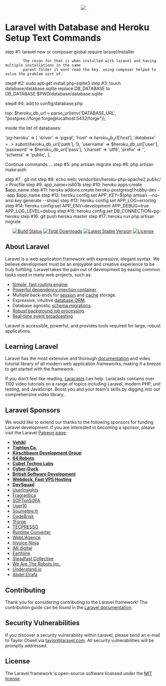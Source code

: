 <p align="center"><img src="https://laravel.com/assets/img/components/logo-laravel.svg"></p>

# Laravel with Database and Heroku Setup Text Commands
step #1:    laravel new   or
            composer global require laravel/installer

            The reson for that is when installed with laravel and having multiple installations in the same
            parent folder it wont read the key. using composer helped to solve the problem sort of.

step# #2: sudo apt-get install php-sqlite3
step #3: touch database/database.sqlite
         replace DB_DATABASE to
         DB_DATABASE:$PWD/database/database.sqlite

step# #4: add to config/database.php

top:
$heroku_db_url = parse_url(env('DATABASE_URL', "postgres://forge:forge@localhost:5432/forge"));

inside the list of databases:

'pg-heroku' => [
'driver' => 'pgsql',
'host' => $heroku_db_url['host'],
'database' => substr($heroku_db_url['path'], 1),
'username' => $heroku_db_url['user'],
'password' => $heroku_db_url['pass'],
'charset' => 'utf8',
'prefix' => '',
'schema' => 'public',
],

Continue commands....
step #5: php artisan migrate
step #6: php artisan make:auth

step #7 : git init
step #8: echo web: vendor/bin/heroku-php-apache2 public/ > Procfile
step #9: app_name=is601b
step #10: heroku apps:create $app_name
step #11: heroku addons:create heroku-postgresql:hobby-dev --app $app_name
step #12: heroku config:set APP_KEY=$(php artisan --no-ansi key:generate --show)
step #13: heroku config:set APP_LOG=errorlog
step #14: heroku config:set APP_ENV=development APP_DEBUG=true APP_LOG_LEVEL=debug
step #15: heroku config:set DB_CONNECTION=pg-heroku
step #16: git push heroku master
step #17: heroku run php artisan migrate











<p align="center">
<a href="https://travis-ci.org/laravel/framework"><img src="https://travis-ci.org/laravel/framework.svg" alt="Build Status"></a>
<a href="https://packagist.org/packages/laravel/framework"><img src="https://poser.pugx.org/laravel/framework/d/total.svg" alt="Total Downloads"></a>
<a href="https://packagist.org/packages/laravel/framework"><img src="https://poser.pugx.org/laravel/framework/v/stable.svg" alt="Latest Stable Version"></a>
<a href="https://packagist.org/packages/laravel/framework"><img src="https://poser.pugx.org/laravel/framework/license.svg" alt="License"></a>
</p>

## About Laravel

Laravel is a web application framework with expressive, elegant syntax. We believe development must be an enjoyable and creative experience to be truly fulfilling. Laravel takes the pain out of development by easing common tasks used in many web projects, such as:

- [Simple, fast routing engine](https://laravel.com/docs/routing).
- [Powerful dependency injection container](https://laravel.com/docs/container).
- Multiple back-ends for [session](https://laravel.com/docs/session) and [cache](https://laravel.com/docs/cache) storage.
- Expressive, intuitive [database ORM](https://laravel.com/docs/eloquent).
- Database agnostic [schema migrations](https://laravel.com/docs/migrations).
- [Robust background job processing](https://laravel.com/docs/queues).
- [Real-time event broadcasting](https://laravel.com/docs/broadcasting).

Laravel is accessible, powerful, and provides tools required for large, robust applications.

## Learning Laravel

Laravel has the most extensive and thorough [documentation](https://laravel.com/docs) and video tutorial library of all modern web application frameworks, making it a breeze to get started with the framework.

If you don't feel like reading, [Laracasts](https://laracasts.com) can help. Laracasts contains over 1100 video tutorials on a range of topics including Laravel, modern PHP, unit testing, and JavaScript. Boost you and your team's skills by digging into our comprehensive video library.

## Laravel Sponsors

We would like to extend our thanks to the following sponsors for funding Laravel development. If you are interested in becoming a sponsor, please visit the Laravel [Patreon page](https://patreon.com/taylorotwell).

- **[Vehikl](https://vehikl.com/)**
- **[Tighten Co.](https://tighten.co)**
- **[Kirschbaum Development Group](https://kirschbaumdevelopment.com)**
- **[64 Robots](https://64robots.com)**
- **[Cubet Techno Labs](https://cubettech.com)**
- **[Cyber-Duck](https://cyber-duck.co.uk)**
- **[British Software Development](https://www.britishsoftware.co)**
- **[Webdock, Fast VPS Hosting](https://www.webdock.io/en)**
- **[DevSquad](https://devsquad.com)**
- [UserInsights](https://userinsights.com)
- [Fragrantica](https://www.fragrantica.com)
- [SOFTonSOFA](https://softonsofa.com/)
- [User10](https://user10.com)
- [Soumettre.fr](https://soumettre.fr/)
- [CodeBrisk](https://codebrisk.com)
- [1Forge](https://1forge.com)
- [TECPRESSO](https://tecpresso.co.jp/)
- [Runtime Converter](http://runtimeconverter.com/)
- [WebL'Agence](https://weblagence.com/)
- [Invoice Ninja](https://www.invoiceninja.com)
- [iMi digital](https://www.imi-digital.de/)
- [Earthlink](https://www.earthlink.ro/)
- [Steadfast Collective](https://steadfastcollective.com/)
- [We Are The Robots Inc.](https://watr.mx/)
- [Understand.io](https://www.understand.io/)
- [Abdel Elrafa](https://abdelelrafa.com)

## Contributing

Thank you for considering contributing to the Laravel framework! The contribution guide can be found in the [Laravel documentation](https://laravel.com/docs/contributions).

## Security Vulnerabilities

If you discover a security vulnerability within Laravel, please send an e-mail to Taylor Otwell via [taylor@laravel.com](mailto:taylor@laravel.com). All security vulnerabilities will be promptly addressed.

## License

The Laravel framework is open-source software licensed under the [MIT license](https://opensource.org/licenses/MIT).
